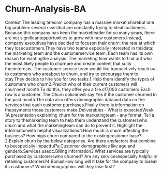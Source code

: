 # Churn-Analysis-BA
Context
The leading telecom company has a massive market sharebut one big problem: several rivalsthat are constantly trying to steal customers.  Because this company has been the marketleader for so many years, there are not significantopportunities to grow with new customers.Instead, company executives have decided to focuson their churn: the rate at which they losecustomers.They have two teams especially interested in thisdata: the marketing team and the customerservice team.  Each team has its own reason for wantingthe analysis. The marketing teamwants to find out who the most likely people to churnare and create content that suits theirinterests.  The customer service team would like toproactively reach out to customers who areabout to churn, and try to encourage them to stay.They decide to hire you for two tasks:1.Help them identify the types of customers who churn2.Predict who of their current customers will churnnext month.To do this, they offer you a file of7,000 customers.Each row is a customer.  The Churn columnwill say Yes if the customer churned in the past month.The data also offers demographic dataand data on the services that each customer purchases.Finally there is information on thepayments those customers make.Deliverables - What is expectedWeek 1A presentation explaining churn for the marketingteam - any format. Tell a story to themarketing team to help them understand the customerswho churn and what the marketingteam can do to prevent it.  Highlight the informationwith helpful visualizations.1.How much is churn affecting the business? How bigis churn compared to the existingcustomer base?2.Explain churn by the below categories. Are there anyfactors that combine to beespecially impactful?a.Customer demographics like age and genderb.Services usedc.Billing information3.What services are typically purchased by customerswho churned? Are any servicesespecially helpful in retaining customers?4.Bonus!How long will it take for the company to loseall its customers?  Whichdemographics will they lose first?
